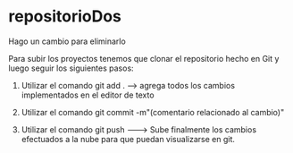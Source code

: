 # repositorioDos

Hago un cambio para eliminarlo 


Para subir los proyectos tenemos que clonar el repositorio hecho en Git y luego seguir los siguientes pasos:

1. Utilizar el comando git add . --> agrega todos los cambios implementados en el editor de texto

2. Utilizar el comando git commit -m"(comentario relacionado al cambio)"

3. Utilizar el comando git push ---> Sube finalmente los cambios efectuados a la nube para que puedan visualizarse en git. 